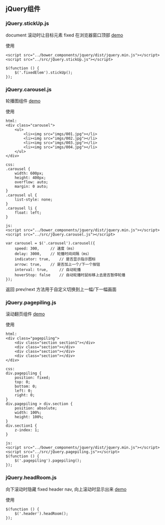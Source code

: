 ## jQuery组件

### jQuery.stickUp.js

document 滚动时让目标元素 fixed 在浏览器窗口顶部 [demo](http://shenxinle.github.io/myUtils/demos/stickUp.html)

使用

    <script src="../bower_components/jquery/dist/jquery.min.js"></script>
    <script src="../src/jQuery.stickUp.js"></script>

    $(function () {
        $('.fixedElem').stickUp();
    });


### jQuery.carousel.js

轮播图组件 [demo](http://shenxinle.github.io/myUtils/demos/carousel.html)

使用

    html:
    <div class="carousel">
        <ul>
            <li><img src="imgs/001.jpg"></li>
            <li><img src="imgs/002.jpg"></li>
            <li><img src="imgs/003.jpg"></li>
            <li><img src="imgs/004.jpg"></li>
        </ul>
    </div>

    css:
    .carousel {
        width: 600px;
        height: 400px;
        overflow: auto;
        margin: 0 auto;
    }
    .carousel ul {
        list-style: none;
    }
    .carousel li {
        float: left;
    }

    js:
    <script src="../bower_components/jquery/dist/jquery.min.js"></script>
    <script src="../src/jQuery.carousel.js"></script>

    var carousel = $('.carousel').carousel({
        speed: 300,     // 速度（ms）
        delay: 3000,    // 轮播时间间隔（ms）
        indicator: true,    // 是否显示指示图标
        arrow: true,    // 是否加上一个/下一个按钮
        interval: true,     // 自动轮播
        hoverStop: false    // 自动轮播时鼠标移上去是否暂停轮播
    });

返回 prev/next 方法用于自定义切换到上一幅/下一幅画面

### jQuery.pagepiling.js 

滚动翻页组件 [demo](http://shenxinle.github.io/myUtils/demos/pagepiling.html)

使用

    html:
    <div class="pagepiling">
        <div class="section section1"></div>
        <div class="section"></div>
        <div class="section"></div>
        <div class="section"></div>
    </div>

    css:
    div.pagepiling {
        position: fixed;
        top: 0;
        bottom: 0;
        left: 0;
        right: 0;
    }
    div.pagepiling > div.section {
        position: absolute;
        width: 100%;
        height: 100%;
    }
    div.section1 {
        z-index: 1;
    }

    js:
    <script src="../bower_components/jquery/dist/jquery.min.js"></script>
    <script src="../src/jQuery.pagepiling.js"></script>
    $(function () {
        $('.pagepiling').pagepiling();
    });

### jQuery.headRoom.js

向下滚动时隐藏 fixed header nav, 向上滚动时显示出来 [demo](http://shenxinle.github.io/myUtils/demos/headRoom.html)

使用

    $(function () {
        $('.header').headRoom();
    });